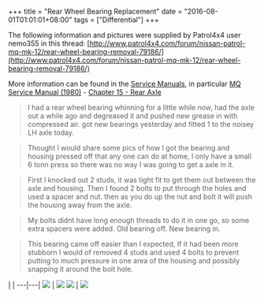 +++
title = "Rear Wheel Bearing Replacement"
date = "2016-08-01T01:01:01+08:00"
tags = ["Differential"]
+++

The following information and pictures were supplied by Patrol4x4 user nemo355 in this thread: [http://www.patrol4x4.com/forum/nissan-patrol-mq-mk-12/rear-wheel-bearing-removal-79186/](http://www.patrol4x4.com/forum/nissan-patrol-mq-mk-12/rear-wheel-bearing-removal-79186/)

More information can be found in the [Service Manuals](/service-manuals/), in particular [MQ Service Manual (1980)](/service-manuals/mq-service-manual-1980/) - [Chapter 15 - Rear Axle](/service-manuals/mq-service-manual-1980/chapter-15-rear-axle/)

> I had a rear wheel bearing whinning for a little while now, had the axle out a while ago and degreased it and pushed new grease in with compressed air. got new bearings yesterday and fitted 1 to the noisey LH axle today.

> Thought I would share some pics of how I got the bearing and housing pressed off that any one can do at home, I only have a small 6 tonn press so there was no way I was going to get a axle in it.

> First I knocked out 2 studs, it was tight fit to get them out between the axle and housing. Then I found 2 bolts to put through the holes and used a spacer and nut. then as you do up the nut and bolt it will push the housing away from the axle. 

> My bolts didnt have long enough threads to do it in one go, so some extra spacers were added. Old bearing off.  New bearing in.

> This bearing came off easier than I expected, If it had been more stubborn I would of removed 4 studs and used 4 bolts to prevent putting to much pressure in one area of the housing and possibly snapping it around the bolt hole.

   |   |
---|---|
[![][Image: 1]][Image: 1] | [![][Image: 2]][Image: 2]
[![][Image: 3]][Image: 3] | [![][Image: 4]][Image: 4]


[Image: 1]: /wiki/differential/rear-wheel-bearing-replacement/rear-bearing-replace-1.jpg
[Image: 2]: /wiki/differential/rear-wheel-bearing-replacement/rear-bearing-replace-2.jpg
[Image: 3]: /wiki/differential/rear-wheel-bearing-replacement/rear-bearing-replace-3.jpg
[Image: 4]: /wiki/differential/rear-wheel-bearing-replacement/rear-bearing-replace-4.jpg
